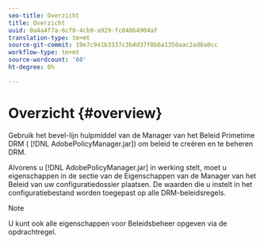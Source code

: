 ```yaml
---
seo-title: Overzicht
title: Overzicht
uuid: 0a4a4f7a-6cf0-4cb9-a929-fc04864904af
translation-type: tm+mt
source-git-commit: 19e7c941b3337c3b4d37f0b6a1350aac2ad8a0cc
workflow-type: tm+mt
source-wordcount: '60'
ht-degree: 0%

---
```



# Overzicht {#overview}

Gebruik het bevel-lijn hulpmiddel van de Manager van het Beleid Primetime DRM ( [!DNL AdobePolicyManager.jar]) om beleid te creëren en te beheren DRM.

Alvorens u [!DNL AdobePolicyManager.jar] in werking stelt, moet u eigenschappen in de sectie van de Eigenschappen van de Manager van het Beleid van uw configuratiedossier plaatsen. De waarden die u instelt in het configuratiebestand worden toegepast op alle DRM-beleidsregels.

>[!NOTE]
>
>U kunt ook alle eigenschappen voor Beleidsbeheer opgeven via de opdrachtregel.